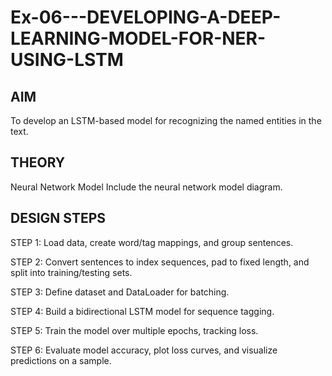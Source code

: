 # Ex-06---DEVELOPING-A-DEEP-LEARNING-MODEL-FOR-NER-USING-LSTM


## AIM
To develop an LSTM-based model for recognizing the named entities in the text.

## THEORY
Neural Network Model
Include the neural network model diagram.

## DESIGN STEPS
STEP 1:
Load data, create word/tag mappings, and group sentences.

STEP 2:
Convert sentences to index sequences, pad to fixed length, and split into training/testing sets.

STEP 3:
Define dataset and DataLoader for batching.

STEP 4:
Build a bidirectional LSTM model for sequence tagging.

STEP 5:
Train the model over multiple epochs, tracking loss.

STEP 6:
Evaluate model accuracy, plot loss curves, and visualize predictions on a sample.
